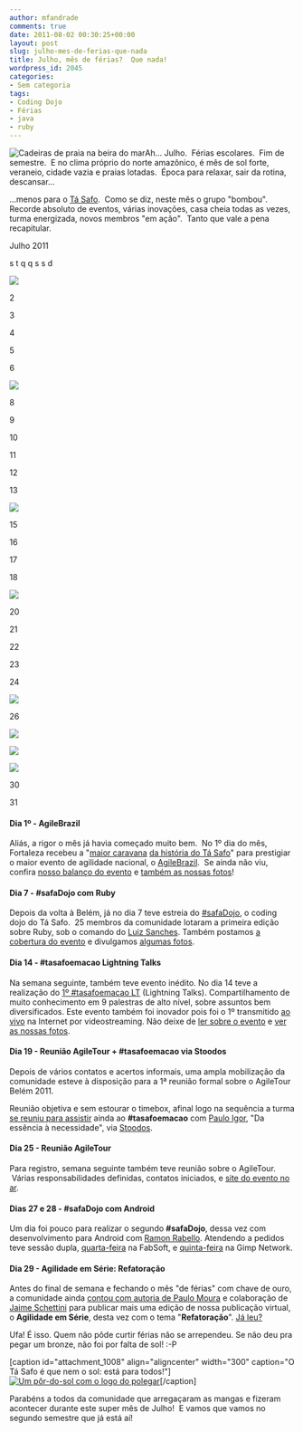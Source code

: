 ```yaml
---
author: mfandrade
comments: true
date: 2011-08-02 00:30:25+00:00
layout: post
slug: julho-mes-de-ferias-que-nada
title: Julho, mês de férias?  Que nada!
wordpress_id: 2045
categories:
- Sem categoria
tags:
- Coding Dojo
- Férias
- java
- ruby
---
```


![Cadeiras de praia na beira do mar](http://tasafo.files.wordpress.com/2011/08/ferias.jpg?w=300)Ah... Julho.  Férias escolares.  Fim de semestre.  E no clima próprio do norte amazônico, é mês de sol forte, veraneio, cidade vazia e praias lotadas.  Época para relaxar, sair da rotina, descansar...




...menos para o [Tá Safo](http://twitter.com/tasafo).  Como se diz, neste mês o grupo "bombou".  Recorde absoluto de eventos, várias inovações, casa cheia todas as vezes, turma energizada, novos membros "em ação".  Tanto que vale a pena recapitular.









Julho 2011




s
t
q
q
s
s
d















![](http://tasafo.files.wordpress.com/2008/10/logo_ta_safo_minimal.jpg)


2


3






4


5


6


![](http://tasafo.files.wordpress.com/2008/10/logo_ta_safo_minimal.jpg)


8


9


10






11


12


13


![](http://tasafo.files.wordpress.com/2008/10/logo_ta_safo_minimal.jpg)


15


16


17






18


![](http://tasafo.files.wordpress.com/2008/10/logo_ta_safo_minimal.jpg)


20


21


22


23


24






![](http://tasafo.files.wordpress.com/2008/10/logo_ta_safo_minimal.jpg)


26


![](http://tasafo.files.wordpress.com/2008/10/logo_ta_safo_minimal.jpg)


![](http://tasafo.files.wordpress.com/2008/10/logo_ta_safo_minimal.jpg)


![](http://tasafo.files.wordpress.com/2008/10/logo_ta_safo_minimal.jpg)


30


31






#### <!-- more -->Dia 1º - AgileBrazil


Aliás, a rigor o mês já havia começado muito bem.  No 1º dia do mês, Fortaleza recebeu a "[maior caravana](https://twitter.com/#!/jaimeschettini/status/86478328814501888) [da história do Tá Safo](https://twitter.com/#!/luizgrsanches/status/86254706732695552)" para prestigiar o maior evento de agilidade nacional, o [AgileBrazil](http://www.agilebrazil.com).  Se ainda não viu, confira [nosso balanço do evento](http://tasafo.wordpress.com/2011/07/04/ta-safo-no-agilebrazil-2011/) e [também as nossas fotos](http://www.flickr.com/photos/tasafo/sets/72157627169685590/with/5965880440/)!


#### Dia 7 - #safaDojo com Ruby


Depois da volta à Belém, já no dia 7 teve estreia do [#safaDojo](http://tasafo.wordpress.com/2011/06/20/safadojo-com-ruby/), o coding dojo do Tá Safo.  25 membros da comunidade lotaram a primeira edição sobre Ruby, sob o comando do [Luiz Sanches](http://twitter.com/luizgrsanches). Também postamos [a cobertura do evento](http://tasafo.wordpress.com/2011/07/11/o-que-rolou-no-safadojo-de-7jul2011/) e divulgamos [algumas fotos](http://www.flickr.com/photos/tasafo/sets/72157627028144395/).


#### Dia 14 - #tasafoemacao Lightning Talks


Na semana seguinte, também teve evento inédito. No dia 14 teve a realização do [1º #tasafoemacao LT](https://twitter.com/#!/tasafo/status/91583113280495616) (Lightning Talks). Compartilhamento de muito conhecimento em 9 palestras de alto nível, sobre assuntos bem diversificados. Este evento também foi inovador pois foi o 1º transmitido [ao vivo](https://twitter.com/#!/fabiolimaf/status/91693088883474432) na Internet por videostreaming. Não deixe de [ler sobre o evento](http://tasafo.wordpress.com/2011/07/15/em-acao-ao-vivo-e-se-mexendo/) e [ver as nossas fotos](http://www.flickr.com/photos/tasafo/sets/72157627207556464/).


#### Dia 19 - Reunião AgileTour + #tasafoemacao via Stoodos


Depois de vários contatos e acertos informais, uma ampla mobilização da comunidade esteve à disposição para a 1ª reunião formal sobre o AgileTour Belém 2011.

Reunião objetiva e sem estourar o timebox, afinal logo na sequência a turma [se reuniu para assistir](https://twitter.com/#!/tasafo/status/93422317207691264) ainda ao **#tasafoemacao** com [Paulo Igor](http://twitter.com/pigodinho), "Da essência à necessidade", via [Stoodos](http://www.stoodos.com).


#### Dia 25 - Reunião AgileTour


Para registro, semana seguinte também teve reunião sobre o AgileTour.  Várias responsabilidades definidas, contatos iniciados, e [site do evento no ar](https://twitter.com/#!/maurofolha/status/96039120123609088).


#### Dias 27 e 28 - #safaDojo com Android


Um dia foi pouco para realizar o segundo **#safaDojo**, dessa vez com desenvolvimento para Android com [Ramon Rabello](http://twitter.com/ramonrabello). Atendendo a pedidos teve sessão dupla, [quarta-feira](https://twitter.com/#!/ramonrabello/status/96770446392967169) na FabSoft, e [quinta-feira](https://twitter.com/#!/ramonrabello/status/96431984183738368) na Gimp Network.


#### Dia 29 - Agilidade em Série: Refatoração


Antes do final de semana e fechando o mês "de férias" com chave de ouro, a comunidade ainda [contou com autoria de Paulo Moura](https://twitter.com/#!/paulociecomp/status/96974105001213955) e colaboração de [Jaime Schettini](http://twitter.com/jaimeschettini) para publicar mais uma edição de nossa publicação virtual, o **Agilidade em Série**, desta vez com o tema "**Refatoração**". [Já leu?](http://tasafo.wordpress.com/2011/07/29/agilidade-em-serie-xp-refactoring/)

Ufa! É isso. Quem não pôde curtir férias não se arrependeu. Se não deu pra pegar um bronze, não foi por falta de sol! :-P

[caption id="attachment_1008" align="aligncenter" width="300" caption="O Tá Safo é que nem o sol: está para todos!"][![Um pôr-do-sol com o logo do polegar](http://tasafo.files.wordpress.com/2010/08/solsafo.jpg?w=300)](http://tasafo.files.wordpress.com/2010/08/solsafo.jpg)[/caption]

Parabéns a todos da comunidade que arregaçaram as mangas e fizeram acontecer durante este super mês de Julho!  E vamos que vamos no segundo semestre que já está aí!

